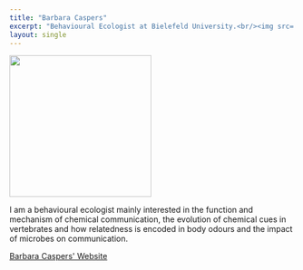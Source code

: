 ```yaml
---
title: "Barbara Caspers"
excerpt: "Behavioural Ecologist at Bielefeld University.<br/><img src='/2025/images/Innes.jpg' width='150'>"
layout: single
---
```



<img src="/2025/images/Barbara_Caspers.jpg" width="250"/>

I am a behavioural ecologist mainly interested in the function and mechanism of chemical communication,  the evolution of chemical cues in vertebrates and how relatedness is encoded in body odours and the impact of microbes on communication.

[Barbara Caspers' Website](https://barbaracaspers.wordpress.com/)
